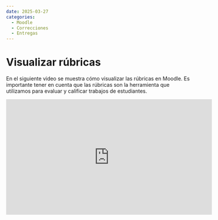 ```yaml
---
date: 2025-03-27
categories:
  - Moodle
  - Correcciones
  - Entregas
---
```


# Visualizar rúbricas

En el siguiente video se muestra cómo visualizar las rúbricas en Moodle.
Es importante tener en cuenta que las rúbricas son la herramienta que
utilizamos para evaluar y calificar trabajos de estudiantes.

<iframe width="560" height="315" src="https://www.youtube.com/embed/VVGQoodtKgM?si=1W35rJ0g52_T6QZW" title="YouTube video player" frameborder="0" allow="accelerometer; autoplay; clipboard-write; encrypted-media; gyroscope; picture-in-picture; web-share" referrerpolicy="strict-origin-when-cross-origin" allowfullscreen></iframe>
